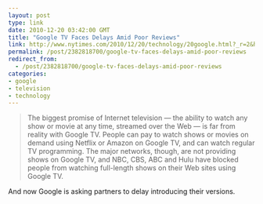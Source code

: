 ```yaml
---
layout: post
type: link
date: 2010-12-20 03:42:00 GMT
title: "Google TV Faces Delays Amid Poor Reviews"
link: http://www.nytimes.com/2010/12/20/technology/20google.html?_r=2&hp
permalink: /post/2382818700/google-tv-faces-delays-amid-poor-reviews
redirect_from: 
  - /post/2382818700/google-tv-faces-delays-amid-poor-reviews
categories:
- google
- television
- technology
---
```

<blockquote>The biggest promise of Internet television — the ability to watch any show or movie at any time, streamed over the Web — is far from reality with Google TV. People can pay to watch shows or movies on demand using Netflix or Amazon on Google TV, and can watch regular TV programming. The major networks, though, are not providing shows on Google TV, and NBC, CBS, ABC and Hulu have blocked people from watching full-length shows on their Web sites using Google TV.</blockquote>

And now Google is asking partners to delay introducing their versions.